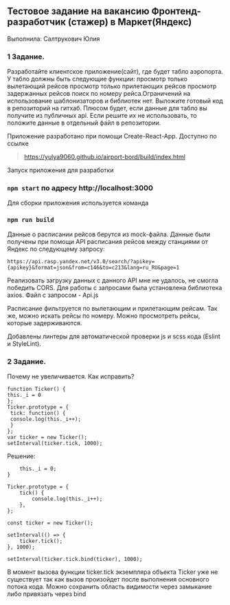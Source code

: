 
## Тестовое задание на вакансию Фронтенд-разработчик (стажер) в Маркет(Яндекс)

Выполнила: Салтрукович Юлия

### 1 Задание. 
Разработайте клиентское приложение(сайт), где будет табло аэропорта.
У табло должны быть следующие функции:
просмотр только вылетающий рейсов
просмотр только прилетающих рейсов
просмотр задержанных рейсов
поиск по номеру рейса.Ограничений на использование шаблонизаторов и библиотек нет.
Выложите готовый код в репозиторий на гитхаб.
Плюсом будет, если данные для табло вы получите из публичных api. Если решите их не использовать,
то положите данные в отдельный файл в репозитории.

Приложение разработано при помощи Create-React-App. 
Доступно по ссылке 
> https://yulya9060.github.io/airport-bord/build/index.html

Запуск приложения для разработки 
### `npm start` по адресу http://localhost:3000

Для сборки приложения используется команда 
### `npm run build`

Данные о расписании рейсов берутся из mock-файла. Данные были получены при помощи API расписания рейсов между станциями от Яндекс по следующему запросу:

```https://api.rasp.yandex.net/v3.0/search/?apikey={apikey}&format=json&from=c146&to=c213&lang=ru_RU&page=1```

Реализовать загрузку данных с данного API мне не удалось, не смогла победить CORS. Для работы с запросами была установлена библиотека axios. Файл с запросом - Api.js

Расписание фильтруется по вылетающим и прилетающим рейсам. Так же, можно искать рейсы по номеру. Можно просмотреть рейсы, которые задерживаются.

Добавлены линтеры для автоматической проверки js и scss кода (Eslint и StyleLint).

### 2 Задание. 
Почему не увеличивается. Как исправить?

```this._i
function Ticker() {
this._i = 0
};
Ticker.prototype = {
 tick: function() {
 console.log(this._i++);
 }
};
var ticker = new Ticker();
setInterval(ticker.tick, 1000);
```
Решение:
```function Ticker() {
    this._i = 0;
}

Ticker.prototype = {
    tick() {
        console.log(this._i++);
    },
};

const ticker = new Ticker();

setInterval(() => {
    ticker.tick();
}, 1000);

setInterval(ticker.tick.bind(ticker), 1000);
```
 В момент вызова функции ticker.tick экземпляра объекта Ticker уже не существует так как вызов произойдет после выполнения основного потока кода. Можно сохранить область видимости через замыкание либо привязать через bind
